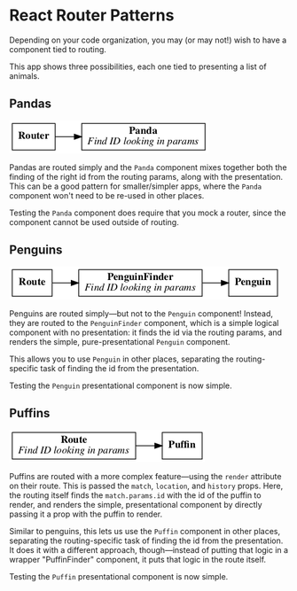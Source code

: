 React Router Patterns
=====================

Depending on your code organization, you may (or may not!) wish to have a
component tied to routing.

This app shows three possibilities, each one tied to presenting a list of
animals.

Pandas
------

![Panda Components](./meta/pandas.png)

Pandas are routed simply and the `Panda` component mixes together both the
finding of the right id from the routing params, along with the presentation.
This can be a good pattern for smaller/simpler apps, where the `Panda`
component won't need to be re-used in other places.

Testing the `Panda` component does require that you mock a router, since
the component cannot be used outside of routing.

Penguins
--------

![Penguin Components](./meta/penguins.png)

Penguins are routed simply—but not to the `Penguin` component! Instead, they
are routed to the `PenguinFinder` component, which is a simple logical
component with no presentation: it finds the id via the routing params, and
renders the simple, pure-presentational `Penguin` component.

This allows you to use `Penguin` in other places, separating the
routing-specific task of finding the id from the presentation.

Testing the `Penguin` presentational component is now simple.

Puffins
-------

![Puffin Components](./meta/puffins.png)

Puffins are routed with a more complex feature—using the `render` attribute
on their route. This is passed the `match`, `location`, and `history` props.
Here, the routing itself finds the `match.params.id` with the id of the puffin
to render, and renders the simple, presentational component by directly passing
it a prop with the puffin to render.

Similar to penguins, this lets us use the `Puffin` component in other places,
separating the routing-specific task of finding the id from the presentation.
It does it with a different approach, though—instead of putting that logic
in a wrapper "PuffinFinder" component, it puts that logic in the route itself.

Testing the `Puffin` presentational component is now simple.